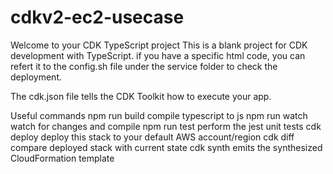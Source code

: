 # cdkv2-ec2-usecase
Welcome to your CDK TypeScript project
This is a blank project for CDK development with TypeScript. if you have a specific html code, you can refert it to the config.sh file under the service folder to check the deployment.

The cdk.json file tells the CDK Toolkit how to execute your app.

Useful commands
npm run build compile typescript to js
npm run watch watch for changes and compile
npm run test perform the jest unit tests
cdk deploy deploy this stack to your default AWS account/region
cdk diff compare deployed stack with current state
cdk synth emits the synthesized CloudFormation template

